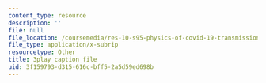 ```yaml
---
content_type: resource
description: ''
file: null
file_location: /coursemedia/res-10-s95-physics-of-covid-19-transmission-fall-2020/3f159793d315616cbff52a5d59ed698b_2Y__Z_PgAxQ.srt
file_type: application/x-subrip
resourcetype: Other
title: 3play caption file
uid: 3f159793-d315-616c-bff5-2a5d59ed698b
---
```

